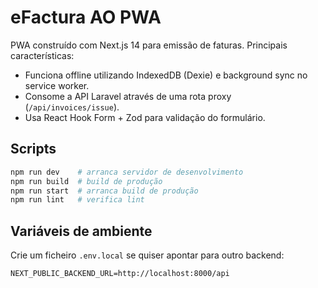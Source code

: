 # eFactura AO PWA

PWA construído com Next.js 14 para emissão de faturas. Principais características:

- Funciona offline utilizando IndexedDB (Dexie) e background sync no service worker.
- Consome a API Laravel através de uma rota proxy (`/api/invoices/issue`).
- Usa React Hook Form + Zod para validação do formulário.

## Scripts

```bash
npm run dev    # arranca servidor de desenvolvimento
npm run build  # build de produção
npm run start  # arranca build de produção
npm run lint   # verifica lint
```

## Variáveis de ambiente

Crie um ficheiro `.env.local` se quiser apontar para outro backend:

```env
NEXT_PUBLIC_BACKEND_URL=http://localhost:8000/api
```
